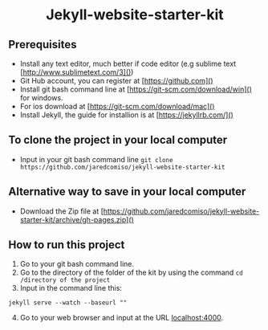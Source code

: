 # <center> Jekyll-website-starter-kit</center>

## Prerequisites
* Install any text editor, much better if code editor (e.g sublime text [http://www.sublimetext.com/3]())
* Git Hub account, you can register at [https://github.com]()
* Install git bash command line at [https://git-scm.com/download/win]() for windows.
* For ios download at [https://git-scm.com/download/mac]()
* Install Jekyll, the guide for installion is at [https://jekyllrb.com/]()

## To clone the project in your local computer
* Input in your git bash command line ```git clone https://github.com/jaredcomiso/jekyll-website-starter-kit```
## Alternative way to save in your local computer 
* Download the Zip file at [https://github.com/jaredcomiso/jekyll-website-starter-kit/archive/gh-pages.zip]()

## How to run this project
1. Go to your git bash command line.
2. Go to the directory of the folder of the kit by using the command ``` cd /directory of the project ```
3. Input in the command line this:
```
jekyll serve --watch --baseurl ""
```
4. Go to your web browser and input at the URL [localhost:4000]().
